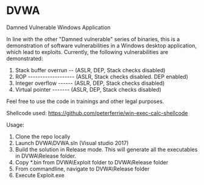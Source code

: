 # DVWA
Damned Vulnerable Windows Application

In line with the other "Damned vulnerable" series of binaries, this is a demonstration of software vulnerabilities in a Windows desktop application, which lead to exploits. Currently, the following vulnerabilities are demonstrated:
1. Stack buffer overrun -- (ASLR, DEP, Stack checks disabled)
2. ROP ------------------- (ASLR, Stack checks disabled. DEP enabled)
3. Integer overflow ------ (ASLR, DEP, Stack checks disabled)
4. Virtual pointer ------- (ASLR, DEP, Stack checks disabled)

Feel free to use the code in trainings and other legal purposes.

Shellcode used:
https://github.com/peterferrie/win-exec-calc-shellcode

Usage:
1. Clone the repo locally
2. Launch DVWA\DVWA.sln (Visual studio 2017)
3. Build the solution in Release mode. This will generate all the executables in DVWA\Release folder.
4. Copy *.bin from DVWA\Exploit folder to DVWA\Release folder
5. From commandline, navigate to DVWA\Release folder
6. Execute Exploit.exe
